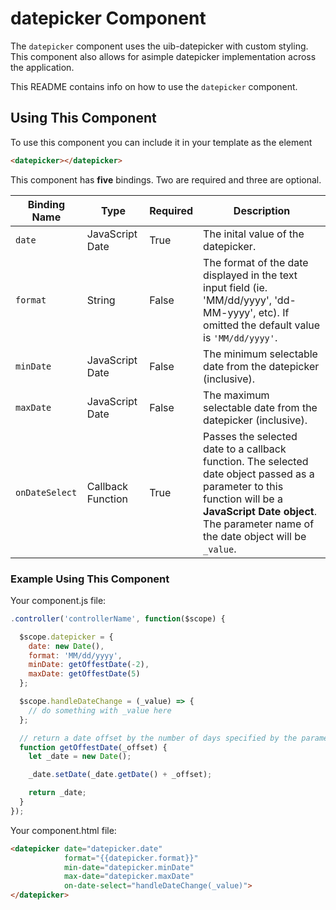 # datepicker Component

The `datepicker` component uses the uib-datepicker with custom styling. This component also allows for asimple datepicker implementation across the application.

This README contains info on how to use the `datepicker` component.

## Using This Component

To use this component you can include it in your template as the element

```HTML
<datepicker></datepicker>
```

This component has **five** bindings. Two are required and three are optional.

| Binding Name | Type | Required | Description |
| ------------ | ---- | -------- | ----------- |
| `date` | JavaScript Date | True | The inital value of the datepicker. |
| `format` | String | False | The format of the date displayed in the text input field (ie. 'MM/dd/yyyy', 'dd-MM-yyyy', etc). If omitted the default value is `'MM/dd/yyyy'`. |
| `minDate` | JavaScript Date | False | The minimum selectable date from the datepicker (inclusive). |
| `maxDate` | JavaScript Date | False | The maximum selectable date from the datepicker (inclusive). |
| `onDateSelect` | Callback Function | True | Passes the selected date to a callback function. The selected date object passed as a parameter to this function will be a **JavaScript Date object**. The parameter name of the date object will be `_value`. |

### Example Using This Component

Your component.js file:

```javascript
.controller('controllerName', function($scope) {

  $scope.datepicker = {
    date: new Date(),
    format: 'MM/dd/yyyy',
    minDate: getOffestDate(-2),
    maxDate: getOffestDate(5)
  };

  $scope.handleDateChange = (_value) => {
    // do something with _value here
  };

  // return a date offset by the number of days specified by the parameter _offset
  function getOffestDate(_offset) {
    let _date = new Date();

    _date.setDate(_date.getDate() + _offset);

    return _date;
  }
});
```

Your component.html file:

```HTML
<datepicker date="datepicker.date"
            format="{{datepicker.format}}"
            min-date="datepicker.minDate"
            max-date="datepicker.maxDate"
            on-date-select="handleDateChange(_value)">
</datepicker>
```